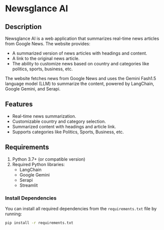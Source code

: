 # Newsglance AI

## Description
Newsglance AI is a web application that summarizes real-time news articles from Google News. The website provides:
- A summarized version of news articles with headings and content.
- A link to the original news article.
- The ability to customize news based on country and categories like politics, sports, business, etc.

The website fetches news from Google News and uses the Gemini Fash1.5 language model (LLM) to summarize the content, powered by LangChain, Google Gemini, and Serapi.

## Features
- Real-time news summarization.
- Customizable country and category selection.
- Summarized content with headings and article link.
- Supports categories like Politics, Sports, Business, etc.

## Requirements

1. Python 3.7+ (or compatible version)
2. Required Python libraries:
   - LangChain
   - Google Gemini
   - Serapi
   - Streamlit

### Install Dependencies
You can install all required dependencies from the `requirements.txt` file by running:

```bash
pip install -r requirements.txt
